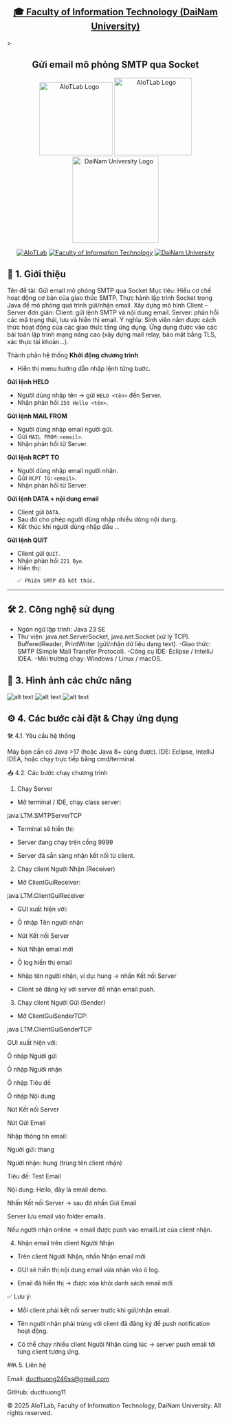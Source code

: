 <h2 align="center">
    <a href="https://dainam.edu.vn/vi/khoa-cong-nghe-thong-tin">
    🎓 Faculty of Information Technology (DaiNam University)
    </a>
</h2>>
<h2 align="center">
   Gửi email mô phỏng SMTP qua Socket
</h2>
<div align="center">
    <p align="center">
        <img src="docs/aiotlab_logo.png" alt="AIoTLab Logo" width="170"/>
        <img src="docs/fitdnu_logo.png" alt="AIoTLab Logo" width="180"/>
        <img src="docs/dnu_logo.png" alt="DaiNam University Logo" width="200"/>
    </p>

[![AIoTLab](https://img.shields.io/badge/AIoTLab-green?style=for-the-badge)](https://www.facebook.com/DNUAIoTLab)
[![Faculty of Information Technology](https://img.shields.io/badge/Faculty%20of%20Information%20Technology-blue?style=for-the-badge)](https://dainam.edu.vn/vi/khoa-cong-nghe-thong-tin)
[![DaiNam University](https://img.shields.io/badge/DaiNam%20University-orange?style=for-the-badge)](https://dainam.edu.vn)

</div>

## 📖 1. Giới thiệu
Tên đề tài: Gửi email mô phỏng SMTP qua Socket
Mục tiêu:
Hiểu cơ chế hoạt động cơ bản của giao thức SMTP.
Thực hành lập trình Socket trong Java để mô phỏng quá trình gửi/nhận email.
Xây dựng mô hình Client – Server đơn giản:
Client: gửi lệnh SMTP và nội dung email.
Server: phản hồi các mã trạng thái, lưu và hiển thị email.
Ý nghĩa:
Sinh viên nắm được cách thức hoạt động của các giao thức tầng ứng dụng.
Ứng dụng được vào các bài toán lập trình mạng nâng cao (xây dựng mail relay, bảo mật bằng TLS, xác thực tài khoản…).

Thành phần hệ thống
**Khởi động chương trình**
   - Hiển thị menu hướng dẫn nhập lệnh từng bước.

**Gửi lệnh HELO**
   - Người dùng nhập tên → gửi `HELO <tên>` đến Server.
   - Nhận phản hồi `250 Hello <tên>`.

**Gửi lệnh MAIL FROM**
   - Người dùng nhập email người gửi.
   - Gửi `MAIL FROM:<email>`.
   - Nhận phản hồi từ Server.

**Gửi lệnh RCPT TO**
   - Người dùng nhập email người nhận.
   - Gửi `RCPT TO:<email>`.
   - Nhận phản hồi từ Server.

**Gửi lệnh DATA + nội dung email**
   - Client gửi `DATA`.
   - Sau đó cho phép người dùng nhập nhiều dòng nội dung.
   - Kết thúc khi người dùng nhập dấu `.`.

**Gửi lệnh QUIT**
   - Client gửi `QUIT`.
   - Nhận phản hồi `221 Bye`.
   - Hiển thị:  
     ```
     ✅ Phiên SMTP đã kết thúc.
     ```

---

## 🛠️ 2. Công nghệ sử dụng
- Ngôn ngữ lập trình: Java 23 SE
- Thư viện:
java.net.ServerSocket, java.net.Socket (xử lý TCP).
BufferedReader, PrintWriter (gửi/nhận dữ liệu dạng text).
-Giao thức: SMTP (Simple Mail Transfer Protocol).
-Công cụ IDE: Eclipse / IntelliJ IDEA.
-Môi trường chạy: Windows / Linux / macOS.

## 🚀 3. Hình ảnh các chức năng
![alt text](image.png)
![alt text](image-1.png)
![alt text](image-2.png)

## ⚙️ 4. Các bước cài đặt & Chạy ứng dụng
🛠️ 4.1. Yêu cầu hệ thống

Máy bạn cần có Java >17 (hoặc Java 8+ cũng được).
IDE: Eclipse, IntelliJ IDEA, hoặc chạy trực tiếp bằng cmd/terminal.

📥 4.2. Các bước chạy chương trình

1. Chạy Server

- Mở terminal / IDE, chạy class server:

java LTM.SMTPServerTCP


- Terminal sẽ hiển thị:

- Server đang chạy trên cổng 9999


- Server đã sẵn sàng nhận kết nối từ client.

2. Chạy client Người Nhận (Receiver)

- Mở ClientGuiReceiver:

java LTM.ClientGuiReceiver


- GUI xuất hiện với:

- Ô nhập Tên người nhận

- Nút Kết nối Server

- Nút Nhận email mới

- Ô log hiển thị email

- Nhập tên người nhận, ví dụ: hung → nhấn Kết nối Server

- Client sẽ đăng ký với server để nhận email push.

3. Chạy client Người Gửi (Sender)

- Mở ClientGuiSenderTCP:

java LTM.ClientGuiSenderTCP


GUI xuất hiện với:

Ô nhập Người gửi

Ô nhập Người nhận

Ô nhập Tiêu đề

Ô nhập Nội dung

Nút Kết nối Server

Nút Gửi Email

Nhập thông tin email:

Người gửi: thang

Người nhận: hung (trùng tên client nhận)

Tiêu đề: Test Email

Nội dung: Hello, đây là email demo.

Nhấn Kết nối Server → sau đó nhấn Gửi Email

Server lưu email vào folder emails.

Nếu người nhận online → email được push vào emailList của client nhận.

4. Nhận email trên client Người Nhận

- Trên client Người Nhận, nhấn Nhận email mới

- GUI sẽ hiển thị nội dung email vừa nhận vào ô log.

- Email đã hiển thị → được xóa khỏi danh sách email mới

✅ Lưu ý:

- Mỗi client phải kết nối server trước khi gửi/nhận email.

- Tên người nhận phải trùng với client đã đăng ký để push notification hoạt động.

- Có thể chạy nhiều client Người Nhận cùng lúc → server push email tới từng client tương ứng.

##📞 5. Liên hệ

Email: ducthuong246ss@gmail.com

GitHub: ducthuong11

© 2025 AIoTLab, Faculty of Information Technology, DaiNam University. All rights reserved.